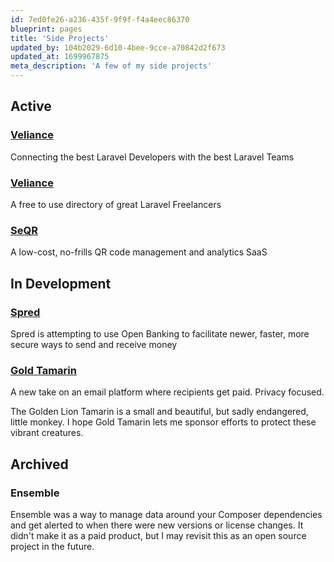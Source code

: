 ```yaml
---
id: 7ed0fe26-a236-435f-9f9f-f4a4eec86370
blueprint: pages
title: 'Side Projects'
updated_by: 104b2029-6d10-4bee-9cce-a70842d2f673
updated_at: 1699967875
meta_description: 'A few of my side projects'
---
```

## Active

### <a href="https://laradir.com" target="_blank">Veliance</a>

Connecting the best Laravel Developers with the best Laravel Teams

### <a href="https://veliance.dev" target="_blank">Veliance</a>

A free to use directory of great Laravel Freelancers

### <a href="https://seqr.site/" target="_blank">SeQR</a>

A low-cost, no-frills QR code management and analytics SaaS

## In Development

### <a href="https://just-spred.com/" target="_blank">Spred</a>

Spred is attempting to use Open Banking to facilitate newer, faster, more secure ways to send and receive money

### <a href="https://goldtamarin.com/" target="_blank">Gold Tamarin</a>

A new take on an email platform where recipients get paid. Privacy focused.

The Golden Lion Tamarin is a small and beautiful, but sadly endangered, little monkey. I hope Gold Tamarin lets me sponsor efforts to protect these vibrant creatures.

## Archived

### Ensemble

Ensemble was a way to manage data around your Composer dependencies and get alerted to when there were new versions or license changes. It didn't make it as a paid product, but I may revisit this as an open source project in the future.